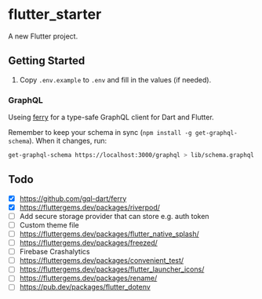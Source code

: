 # flutter_starter

A new Flutter project.

## Getting Started
1. Copy `.env.example` to `.env` and fill in the values (if needed).

### GraphQL
Useing [ferry](https://ferrygraphql.com/) for a type-safe GraphQL client for Dart and Flutter.

Remember to keep your schema in sync (`npm install -g get-graphql-schema`). When it changes, run:

```bash
get-graphql-schema https://localhost:3000/graphql > lib/schema.graphql
```

## Todo
- [x] https://github.com/gql-dart/ferry
- [x] https://fluttergems.dev/packages/riverpod/
- [ ] Add secure storage provider that can store e.g. auth token
- [ ] Custom theme file
- [ ] https://fluttergems.dev/packages/flutter_native_splash/
- [ ] https://fluttergems.dev/packages/freezed/
- [ ] Firebase Crashalytics
- [ ] https://fluttergems.dev/packages/convenient_test/
- [ ] https://fluttergems.dev/packages/flutter_launcher_icons/
- [ ] https://fluttergems.dev/packages/rename/
- [ ] https://pub.dev/packages/flutter_dotenv